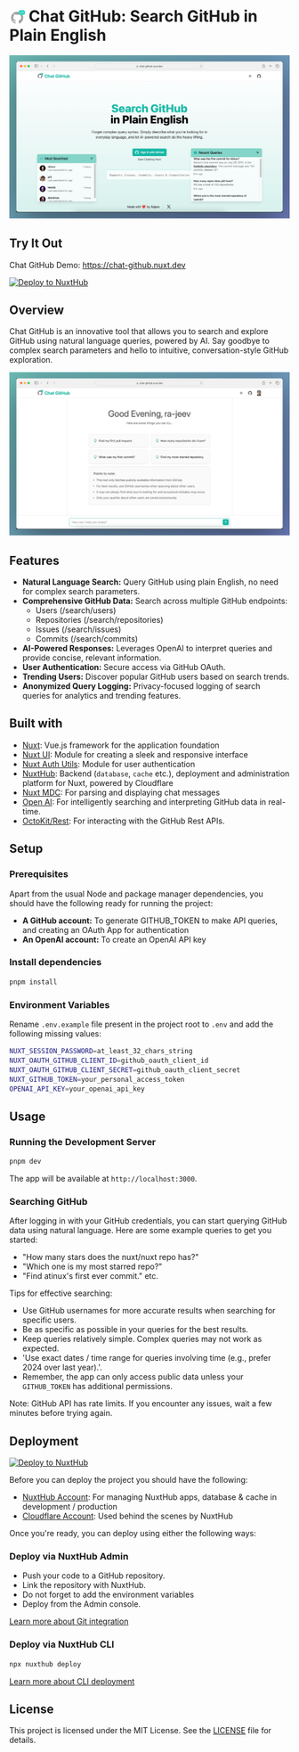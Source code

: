 # <img src="./public/favicon.svg" alt="chat github" style="width:28px; vertical-align: middle;"> Chat GitHub: Search GitHub in Plain English

[![CHAT GITHUB HOME](/assets/home.png)](https://chat-github.nuxt.dev)

## Try It Out

Chat GitHub Demo: <https://chat-github.nuxt.dev>

[![Deploy to NuxtHub](https://hub.nuxt.com/button.svg)](https://hub.nuxt.com/new?template=chat-github)

## Overview

Chat GitHub is an innovative tool that allows you to search and explore GitHub using natural language queries, powered by AI. Say goodbye to complex search parameters and hello to intuitive, conversation-style GitHub exploration.

[![CHAT GITHUB](/assets/chat.png)](https://chat-github.nuxt.dev)

## Features

- **Natural Language Search:** Query GitHub using plain English, no need for complex search parameters.
- **Comprehensive GitHub Data:** Search across multiple GitHub endpoints:
  - Users (/search/users)
  - Repositories (/search/repositories)
  - Issues (/search/issues)
  - Commits (/search/commits)
- **AI-Powered Responses:** Leverages OpenAI to interpret queries and provide concise, relevant information.
- **User Authentication:** Secure access via GitHub OAuth.
- **Trending Users:** Discover popular GitHub users based on search trends.
- **Anonymized Query Logging:** Privacy-focused logging of search queries for analytics and trending features.

## Built with

- [Nuxt](https://nuxt.com): Vue.js framework for the application foundation
- [Nuxt UI](https://ui.nuxt.com): Module for creating a sleek and responsive interface
- [Nuxt Auth Utils](https://github.com/atinux/nuxt-auth-utils): Module for user authentication
- [NuxtHub](https://hub.nuxt.com): Backend (`database`, `cache` etc.), deployment and administration platform for Nuxt, powered by Cloudflare
- [Nuxt MDC](https://github.com/nuxt-modules/mdc): For parsing and displaying chat messages
- [Open AI](https://openai.com): For intelligently searching and interpreting GitHub data in real-time.
- [OctoKit/Rest](https://github.com/octokit/rest.js): For interacting with the GitHub Rest APIs.

## Setup

### Prerequisites

Apart from the usual Node and package manager dependencies, you should have the following ready for running the project:

- **A GitHub account:** To generate GITHUB_TOKEN to make API queries, and creating an OAuth App for authentication
- **An OpenAI account:** To create an OpenAI API key

### Install dependencies

```bash
pnpm install
```

### Environment Variables

Rename `.env.example` file present in the project root to `.env` and add the following missing values:

```bash
NUXT_SESSION_PASSWORD=at_least_32_chars_string
NUXT_OAUTH_GITHUB_CLIENT_ID=github_oauth_client_id
NUXT_OAUTH_GITHUB_CLIENT_SECRET=github_oauth_client_secret
NUXT_GITHUB_TOKEN=your_personal_access_token
OPENAI_API_KEY=your_openai_api_key
```

## Usage

### Running the Development Server

```bash
pnpm dev
```

The app will be available at `http://localhost:3000`.

### Searching GitHub

After logging in with your GitHub credentials, you can start querying GitHub data using natural language. Here are some example queries to get you started:

- "How many stars does the nuxt/nuxt repo has?"
- "Which one is my most starred repo?"
- "Find atinux's first ever commit." etc.

Tips for effective searching:

- Use GitHub usernames for more accurate results when searching for specific users.
- Be as specific as possible in your queries for the best results.
- Keep queries relatively simple. Complex queries may not work as expected.
- 'Use exact dates / time range for queries involving time (e.g., prefer 2024 over last year).'.
- Remember, the app can only access public data unless your `GITHUB_TOKEN` has additional permissions.

Note: GitHub API has rate limits. If you encounter any issues, wait a few minutes before trying again.

## Deployment

[![Deploy to NuxtHub](https://hub.nuxt.com/button.svg)](https://hub.nuxt.com/new?template=chat-github)

Before you can deploy the project you should have the following:

- [NuxtHub Account](https://hub.nuxt.com): For managing NuxtHub apps, database & cache in development / production
- [Cloudflare Account](https://cloudflare.com): Used behind the scenes by NuxtHub

Once you're ready, you can deploy using either the following ways:

### Deploy via NuxtHub Admin

- Push your code to a GitHub repository.
- Link the repository with NuxtHub.
- Do not forget to add the environment variables
- Deploy from the Admin console.

[Learn more about Git integration](https://hub.nuxt.com/docs/getting-started/deploy#cloudflare-pages-ci)
  
### Deploy via NuxtHub CLI

```bash
npx nuxthub deploy
```

[Learn more about CLI deployment](https://hub.nuxt.com/docs/getting-started/deploy#nuxthub-cli)

## License

This project is licensed under the MIT License. See the [LICENSE](./LICENSE) file for details.
